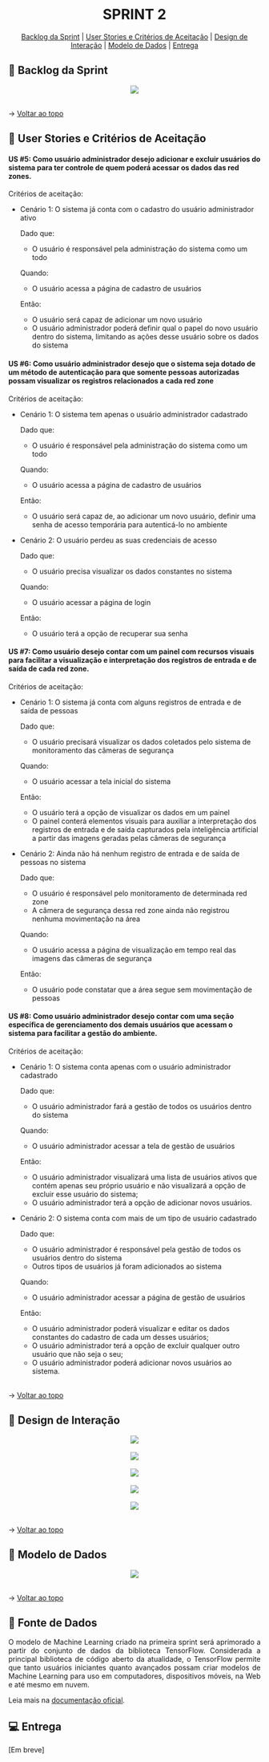 <br id="topo">
 
<h1 align="center"> SPRINT 2 </h1>

<p align="center">
    <a href="#backlog">Backlog da Sprint</a> | 
    <a href="#us">User Stories e Critérios de Aceitação</a> | 
    <a href="#design">Design de Interação</a> | 
    <a href="#dados">Modelo de Dados</a> |
    <a href="#entrega">Entrega</a> 
</p>

<span id="backlog">

  ## 🎯 Backlog da Sprint

<div align="center">
 <img src="Imagens/Backlog-2-Sprint.png">
</div>

<br>

→ [Voltar ao topo](#topo)   

<span id="us">

  ## 📑 User Stories e Critérios de Aceitação


#### US #5: Como usuário administrador desejo adicionar e excluir usuários do sistema para ter controle de quem poderá acessar os dados das red zones.

Critérios de aceitação:

 - Cenário 1: O sistema já conta com o cadastro do usuário administrador ativo 

      Dado que:
      - O usuário é responsável pela administração do sistema como um todo
      
      Quando:
      - O usuário acessa a página de cadastro de usuários
      
      Então:
      - O usuário será capaz de adicionar um novo usuário
      - O usuário administrador poderá definir qual o papel do novo usuário dentro do sistema, limitando as ações desse usuário sobre os dados do sistema


#### US #6: Como usuário administrador desejo que o sistema seja dotado de um método de autenticação para que somente pessoas autorizadas possam visualizar os registros relacionados a cada red zone

Critérios de aceitação:

 - Cenário 1: O sistema tem apenas o usuário administrador cadastrado

      Dado que:
      - O usuário é responsável pela administração do sistema como um todo
      
      Quando:  
      - O usuário acessa a página de cadastro de usuários
      
      Então:
      - O usuário será capaz de, ao adicionar um novo usuário, definir uma senha de acesso temporária para autenticá-lo no ambiente

 - Cenário 2: O usuário perdeu as suas credenciais de acesso

      Dado que:
      - O usuário precisa visualizar os dados constantes no sistema
      
      Quando:
      - O usuário acessar a página de login
      
      Então:
      - O usuário terá a opção de recuperar sua senha


#### US #7: Como usuário desejo contar com um painel com recursos visuais para facilitar a visualização e interpretação dos registros de entrada e de saída de cada red zone.

Critérios de aceitação:

 - Cenário 1: O sistema já conta com alguns registros de entrada e de saída de pessoas

      Dado que:
      - O usuário precisará visualizar os dados coletados pelo sistema de monitoramento das câmeras de segurança
      
      Quando:
      - O usuário acessar a tela inicial do sistema
      
      Então:
      - O usuário terá a opção de visualizar os dados em um painel
      - O painel conterá elementos visuais para auxiliar a interpretação dos registros de entrada e de saída capturados pela inteligência artificial a partir das imagens geradas pelas câmeras de segurança

 - Cenário 2: Ainda não há nenhum registro de entrada e de saída de pessoas no sistema

      Dado que:
      - O usuário é responsável pelo monitoramento de determinada red zone
      - A câmera de segurança dessa red zone ainda não registrou nenhuma movimentação na área
      
      Quando:
      - O usuário acessa a página de visualização em tempo real das imagens das câmeras de segurança
      
      Então:
      - O usuário pode constatar que a área segue sem movimentação de pessoas
  

#### US #8: Como usuário administrador desejo contar com uma seção específica de gerenciamento dos demais usuários que acessam o sistema para facilitar a gestão do ambiente.

Critérios de aceitação:

 - Cenário 1: O sistema conta apenas com o usuário administrador cadastrado

      Dado que:
      - O usuário administrador fará a gestão de todos os usuários dentro do sistema
      
      Quando:
      - O usuário administrador acessar a tela de gestão de usuários
      
      Então:
      - O usuário administrador visualizará uma lista de usuários ativos que contém apenas seu próprio usuário e não visualizará a opção de excluir esse usuário do sistema;
      - O usuário administrador terá a opção de adicionar novos usuários.

 - Cenário 2: O sistema conta com mais de um tipo de usuário cadastrado

      Dado que:
      - O usuário administrador é responsável pela gestão de todos os usuários dentro do sistema
      - Outros tipos de usuários já foram adicionados ao sistema
      
      Quando:
      - O usuário administrador acessar a página de gestão de usuários
      
      Então:
      - O usuário administrador poderá visualizar e editar os dados constantes do cadastro de cada um desses usuários;
      - O usuário administrador terá a opção de excluir qualquer outro usuário que não seja o seu;
      - O usuário administrador poderá adicionar novos usuários ao sistema.
  
   <br>

→ [Voltar ao topo](#topo)

<span id="design">

  ## 🎨 Design de Interação

<div align="center">
 <img src="Imagens/Login.png">
</div>

<br>

<div align="center">
 <img src="Imagens/Dashboard.png">
</div>

<br>

<div align="center">
 <img src="Imagens/Gestão-Usuários.png">
</div>

<br>

<div align="center">
 <img src="Imagens/Adicionar-Usuário.png">
</div>

<br>

<div align="center">
 <img src="Imagens/Detalhes.png">
</div>

<br>

→ [Voltar ao topo](#topo)   

<span id="dados">

  ## 📝 Modelo de Dados

<div align="center">
 <img src="Imagens/DiagramaER_2.png">
</div>

<br>

→ [Voltar ao topo](#topo)   

 ## 📖 Fonte de Dados

<div align="justify">
 <p>
  O modelo de Machine Learning criado na primeira sprint será aprimorado a partir do conjunto de dados da biblioteca TensorFlow. Considerada a principal biblioteca de código aberto da atualidade, o TensorFlow permite que tanto usuários iniciantes quanto avançados possam criar modelos de Machine Learning para uso em computadores, dispositivos móveis, na Web e até mesmo em nuvem.
 </p>
</div>

Leia mais na [documentação oficial](https://www.tensorflow.org/learn?hl=pt-br).

<span id="entrega">

  ## 💻 Entrega

[Em breve]
